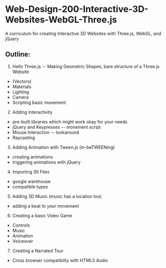 Web-Design-200-Interactive-3D-Websites-WebGL-Three.js
=====================================================

A curriculum for creating Interactive 3D Websites with Three.js, WebGL, and jQuery



Outline:
--------


1.  Hello Three.js -- Making Geometric Shapes, bare structure of a Three.js Website
  * (Vectors)
  * Materials
  * Lighting
  * Camera
  * Scripting basic movement
2.  Adding Interactivity
  * pre-built libraries which might work okay for your needs
  * jQuery and Keypresses -- movement script
  * Mouse Interaction -- lookaround
  * Raycasting
3.  Adding Animation with Tween.js (in-beTWEENing)
  * creating animations
  * triggering animations with jQuery
4.  Importing Stl Files 
  * google warehouse
  * compatible types
5.  Adding 3D Music (music has a location too)
  * adding a beat to your movement
6.  Creating a basic Video Game
  * Controls
  * Music
  * Animation
  * Voiceover
7.  Creating a Narrated Tour
  * Cross browser compatibilty with HTML5 Audio
